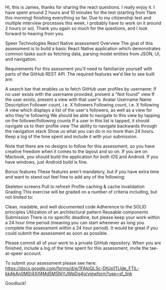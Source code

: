 Hi, this is James, thanks for sharing the react questions. I really enjoy it. 
I have spent around 2 hours and 10 minutes for the test (starting from 11am this morning) finishing everything so far. 
Due to my citizenship test and multiple interview processes this week, I probably have to work on it around 2 hours or so).
Thank you again so much for the questions, and I look forward to hearing from you. 





Speer Technologies React Native assessment
Overview
The goal of this assessment is to build a basic React Native application which demonstrates common tasks such as fetching data, parsing model entities from JSON, UI, and navigation.

Requirements
For this asessment you'll need to familiarize yourself with parts of the GitHub REST API. The required features we'd like to see built are:

A search bar that enables us to fetch GitHub user profiles by username:
If no user exists with the username provided, present a "Not found" view
If the user exists, present a view with that user's:
Avatar
Username
Name
Description
Follower count, i.e. X followers
Following count, i.e. X following
A view which displays a list of the user's followers, as well as a view for who they're following
We should be able to navigate to this view by tapping on the follower/following counts
If a user in this list is tapped, it should navigate us to their profile view
The ability to navigate backwards through the navigation stack
Show us what you can do in no more than 24 hours. Keep a log of the time spent and include it with your submission.

Note that there are no designs to follow for this assessment, so you have creative freedom when it comes to the layout and so on. If you are on Macbook, you should build the application for both iOS and Android. If you have windows, just Android build is fine.

Bonus features
These features aren't mandatory, but if you have extra time and want to stand out feel free to add any of the following:

Skeleton screens
Pull to refresh
Profile caching & cache invalidation
Grading
This exercise will be graded on a number of criteria including, but not limited to:

Clean, readable, and well documented code
Adherence to the SOLID principles
Utilization of an architectural pattern
Reusable components
Submission
There is no specific deadline, but please keep your work within a 24 hour time period (meaning you can start whenever as long you complete the assessment within a 24 hour period). It would be great if you could submit the assessment as soon as possible.

Please commit all of your work to a private GitHub repository. When you are finished, include a log of the time spent for this assessment, invite the tae-at-speer account.

To submit your assessment please see here: https://docs.google.com/forms/d/e/1FAIpQLSc-DtUp1TLlde_FTjL-kkAkAn0M0I4Xjf4Md5M5NjYJWpDg4g/viewform?usp=sf_link

Goodluck!